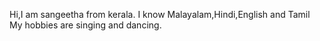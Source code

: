 Hi,I am sangeetha from kerala.
I know Malayalam,Hindi,English and Tamil
My hobbies are singing and dancing.
